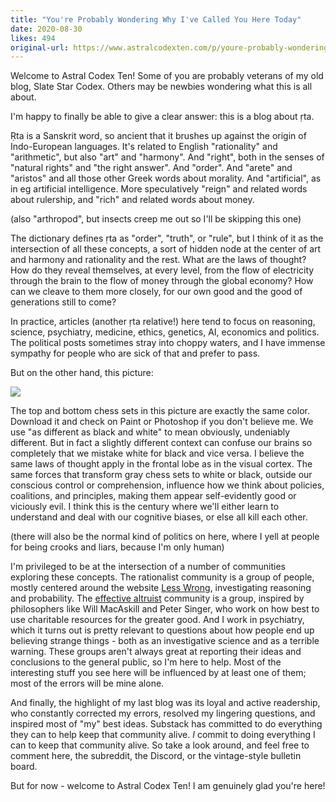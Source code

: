 ```yaml
---
title: "You're Probably Wondering Why I've Called You Here Today"
date: 2020-08-30
likes: 494
original-url: https://www.astralcodexten.com/p/youre-probably-wondering-why-ive
---
```

Welcome to Astral Codex Ten! Some of you are probably veterans of my old blog, Slate Star Codex. Others may be newbies wondering what this is all about.

I'm happy to finally be able to give a clear answer: this is a blog about ṛta.

Ṛta is a Sanskrit word, so ancient that it brushes up against the origin of Indo-European languages. It's related to English "rationality" and "arithmetic", but also "art" and "harmony". And "right", both in the senses of "natural rights" and "the right answer". And "order". And "arete" and "aristos" and all those other Greek words about morality. And "artificial", as in eg artificial intelligence. More speculatively "reign" and related words about rulership, and "rich" and related words about money.

(also "arthropod", but insects creep me out so I'll be skipping this one)

The dictionary defines ṛta as "order", "truth", or "rule", but I think of it as the intersection of all these concepts, a sort of hidden node at the center of art and harmony and rationality and the rest. What are the laws of thought? How do they reveal themselves, at every level, from the flow of electricity through the brain to the flow of money through the global economy? How can we cleave to them more closely, for our own good and the good of generations still to come?

In practice, articles (another ṛta relative!) here tend to focus on reasoning, science, psychiatry, medicine, ethics, genetics, AI, economics and politics. The political posts sometimes stray into choppy waters, and I have immense sympathy for people who are sick of that and prefer to pass. 

But on the other hand, this picture:

[![](https://substackcdn.com/image/fetch/w_1456,c_limit,f_auto,q_auto:good,fl_progressive:steep/https%3A%2F%2Fbucketeer-e05bbc84-baa3-437e-9518-adb32be77984.s3.amazonaws.com%2Fpublic%2Fimages%2F254b0c5c-c3f0-400a-b899-ddfa22317ec1_500x497.jpeg)](https://substackcdn.com/image/fetch/f_auto,q_auto:good,fl_progressive:steep/https%3A%2F%2Fbucketeer-e05bbc84-baa3-437e-9518-adb32be77984.s3.amazonaws.com%2Fpublic%2Fimages%2F254b0c5c-c3f0-400a-b899-ddfa22317ec1_500x497.jpeg)

The top and bottom chess sets in this picture are exactly the same color. Download it and check on Paint or Photoshop if you don't believe me. We use "as different as black and white" to mean obviously, undeniably different. But in fact a slightly different context can confuse our brains so completely that we mistake white for black and vice versa. I believe the same laws of thought apply in the frontal lobe as in the visual cortex. The same forces that transform gray chess sets to white or black, outside our conscious control or comprehension, influence how we think about policies, coalitions, and principles, making them appear self-evidently good or viciously evil. I think this is the century where we'll either learn to understand and deal with our cognitive biases, or else all kill each other. 

(there will also be the normal kind of politics on here, where I yell at people for being crooks and liars, because I'm only human)

I'm privileged to be at the intersection of a number of communities exploring these concepts. The rationalist community is a group of people, mostly centered around the website [Less Wrong](https://www.lesswrong.com/about), investigating reasoning and probability. The [effective altruist](https://www.effectivealtruism.org/) community is a group, inspired by philosophers like Will MacAskill and Peter Singer, who work on how best to use charitable resources for the greater good. And I work in psychiatry, which it turns out is pretty relevant to questions about how people end up believing strange things - both as an investigative science and as a terrible warning. These groups aren't always great at reporting their ideas and conclusions to the general public, so I'm here to help. Most of the interesting stuff you see here will be influenced by at least one of them; most of the errors will be mine alone.

And finally, the highlight of my last blog was its loyal and active readership, who constantly corrected my errors, resolved my lingering questions, and inspired most of "my" best ideas. Substack has committed to do everything they can to help keep that community alive. _I_ commit to doing everything I can to keep that community alive. So take a look around, and feel free to comment here, the subreddit, the Discord, or the vintage-style bulletin board.

But for now - welcome to Astral Codex Ten! I am genuinely glad you're here!
